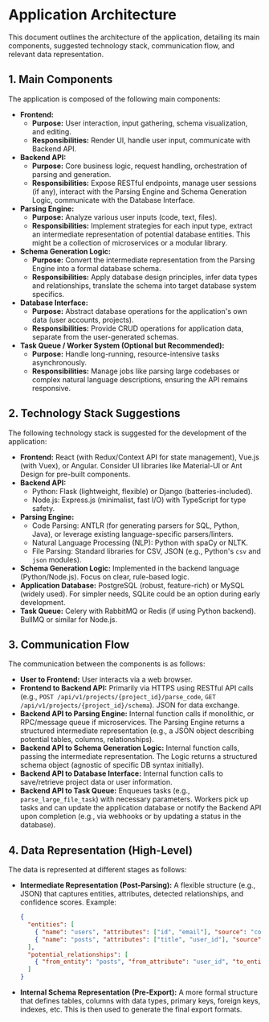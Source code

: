 # Application Architecture

This document outlines the architecture of the application, detailing its main components, suggested technology stack, communication flow, and relevant data representation.

## 1. Main Components

The application is composed of the following main components:

*   **Frontend:**
    *   **Purpose:** User interaction, input gathering, schema visualization, and editing.
    *   **Responsibilities:** Render UI, handle user input, communicate with Backend API.
*   **Backend API:**
    *   **Purpose:** Core business logic, request handling, orchestration of parsing and generation.
    *   **Responsibilities:** Expose RESTful endpoints, manage user sessions (if any), interact with the Parsing Engine and Schema Generation Logic, communicate with the Database Interface.
*   **Parsing Engine:**
    *   **Purpose:** Analyze various user inputs (code, text, files).
    *   **Responsibilities:** Implement strategies for each input type, extract an intermediate representation of potential database entities. This might be a collection of microservices or a modular library.
*   **Schema Generation Logic:**
    *   **Purpose:** Convert the intermediate representation from the Parsing Engine into a formal database schema.
    *   **Responsibilities:** Apply database design principles, infer data types and relationships, translate the schema into target database system specifics.
*   **Database Interface:**
    *   **Purpose:** Abstract database operations for the application's own data (user accounts, projects).
    *   **Responsibilities:** Provide CRUD operations for application data, separate from the user-generated schemas.
*   **Task Queue / Worker System (Optional but Recommended):**
    *   **Purpose:** Handle long-running, resource-intensive tasks asynchronously.
    *   **Responsibilities:** Manage jobs like parsing large codebases or complex natural language descriptions, ensuring the API remains responsive.

## 2. Technology Stack Suggestions

The following technology stack is suggested for the development of the application:

*   **Frontend:** React (with Redux/Context API for state management), Vue.js (with Vuex), or Angular. Consider UI libraries like Material-UI or Ant Design for pre-built components.
*   **Backend API:**
    *   Python: Flask (lightweight, flexible) or Django (batteries-included).
    *   Node.js: Express.js (minimalist, fast I/O) with TypeScript for type safety.
*   **Parsing Engine:**
    *   Code Parsing: ANTLR (for generating parsers for SQL, Python, Java), or leverage existing language-specific parsers/linters.
    *   Natural Language Processing (NLP): Python with spaCy or NLTK.
    *   File Parsing: Standard libraries for CSV, JSON (e.g., Python's `csv` and `json` modules).
*   **Schema Generation Logic:** Implemented in the backend language (Python/Node.js). Focus on clear, rule-based logic.
*   **Application Database:** PostgreSQL (robust, feature-rich) or MySQL (widely used). For simpler needs, SQLite could be an option during early development.
*   **Task Queue:** Celery with RabbitMQ or Redis (if using Python backend). BullMQ or similar for Node.js.

## 3. Communication Flow

The communication between the components is as follows:

*   **User to Frontend:** User interacts via a web browser.
*   **Frontend to Backend API:** Primarily via HTTPS using RESTful API calls (e.g., `POST /api/v1/projects/{project_id}/parse_code`, `GET /api/v1/projects/{project_id}/schema`). JSON for data exchange.
*   **Backend API to Parsing Engine:** Internal function calls if monolithic, or RPC/message queue if microservices. The Parsing Engine returns a structured intermediate representation (e.g., a JSON object describing potential tables, columns, relationships).
*   **Backend API to Schema Generation Logic:** Internal function calls, passing the intermediate representation. The Logic returns a structured schema object (agnostic of specific DB syntax initially).
*   **Backend API to Database Interface:** Internal function calls to save/retrieve project data or user information.
*   **Backend API to Task Queue:** Enqueues tasks (e.g., `parse_large_file_task`) with necessary parameters. Workers pick up tasks and can update the application database or notify the Backend API upon completion (e.g., via webhooks or by updating a status in the database).

## 4. Data Representation (High-Level)

The data is represented at different stages as follows:

*   **Intermediate Representation (Post-Parsing):** A flexible structure (e.g., JSON) that captures entities, attributes, detected relationships, and confidence scores. Example:
    ```json
    {
      "entities": [
        { "name": "users", "attributes": ["id", "email"], "source": "code_snippet_1.py" },
        { "name": "posts", "attributes": ["title", "user_id"], "source": "text_description_1" }
      ],
      "potential_relationships": [
        { "from_entity": "posts", "from_attribute": "user_id", "to_entity": "users", "to_attribute": "id", "type": "many-to-one" }
      ]
    }
    ```
*   **Internal Schema Representation (Pre-Export):** A more formal structure that defines tables, columns with data types, primary keys, foreign keys, indexes, etc. This is then used to generate the final export formats.
